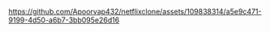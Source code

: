 

https://github.com/Apoorvap432/netflixclone/assets/109838314/a5e9c471-9199-4d50-a6b7-3bb095e26d16


